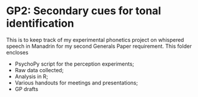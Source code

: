 # GP2: Secondary cues for tonal identification

This is to keep track of my experimental phonetics project on whispered speech in Manadrin for my second Generals Paper requirement. This folder encloses

- PsychoPy script for the perception experiments;
- Raw data collected;
- Analysis in R;
- Various handouts for meetings and presentations;
- GP drafts

